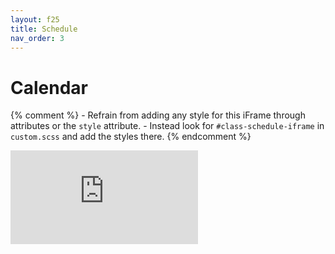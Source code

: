 ```yaml
---
layout: f25
title: Schedule
nav_order: 3
---
```


# Calendar

{% comment %}
    - Refrain from adding any style for this iFrame through attributes or the `style` attribute.
    - Instead look for `#class-schedule-iframe` in `custom.scss` and add the styles there.
{% endcomment %}

<iframe
    id="class-schedule-iframe"
    src="https://calendar.google.com/calendar/embed?src=c_b5a50beb731e0b56a9847995b78a622da92442b40b1b03f573f9ea2277adc2a6%40group.calendar.google.com&ctz=America%2FNew_York"
    frameborder="0"
    scrolling="no">
</iframe>